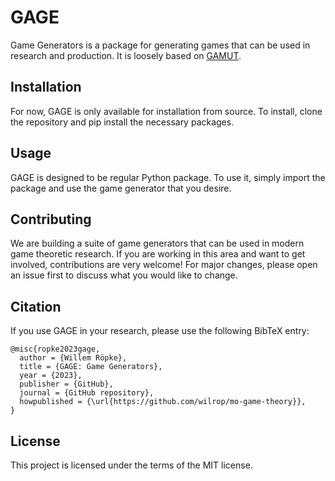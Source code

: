 # GAGE

Game Generators is a package for generating games that can be used in research and production. It is loosely based
on [GAMUT](http://gamut.stanford.edu/).

## Installation

For now, GAGE is only available for installation from source. To install, clone the repository and pip install the
necessary packages.

## Usage

GAGE is designed to be regular Python package. To use it, simply import the package and use the game generator that you
desire.

## Contributing

We are building a suite of game generators that can be used in modern game theoretic research. If you are working in
this area and want to get involved, contributions are very welcome! For major changes, please open an issue first to
discuss what you would like to change.

## Citation

If you use GAGE in your research, please use the following BibTeX entry:

```
@misc{ropke2023gage,
  author = {Willem Röpke},
  title = {GAGE: Game Generators},
  year = {2023},
  publisher = {GitHub},
  journal = {GitHub repository},
  howpublished = {\url{https://github.com/wilrop/mo-game-theory}},
}
```

## License

This project is licensed under the terms of the MIT license.